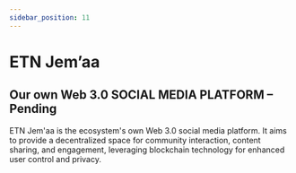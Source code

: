 ```yaml
---
sidebar_position: 11
---
```


# ETN Jem’aa

## Our own Web 3.0 SOCIAL MEDIA PLATFORM – Pending

ETN Jem'aa is the ecosystem's own Web 3.0 social media platform. It aims to provide a decentralized space for community interaction, content sharing, and engagement, leveraging blockchain technology for enhanced user control and privacy.
